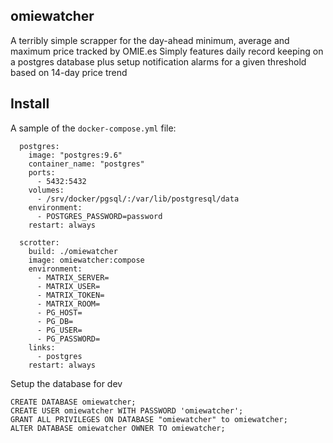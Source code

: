 ## omiewatcher

A terribly simple scrapper for the day-ahead minimum, average and maximum price tracked by OMIE.es
Simply features daily record keeping on a postgres database plus setup notification alarms for a given threshold based on 14-day price trend

## Install

A sample of the `docker-compose.yml` file:

```
  postgres:
    image: "postgres:9.6"
    container_name: "postgres"
    ports:
      - 5432:5432
    volumes:
      - /srv/docker/pgsql/:/var/lib/postgresql/data
    environment:
      - POSTGRES_PASSWORD=password
    restart: always

  scrotter:
    build: ./omiewatcher
    image: omiewatcher:compose
    environment:
      - MATRIX_SERVER=
      - MATRIX_USER=
      - MATRIX_TOKEN=
      - MATRIX_ROOM=
      - PG_HOST=
      - PG_DB=
      - PG_USER=
      - PG_PASSWORD=
    links:
      - postgres
    restart: always
```

Setup the database for dev

```
CREATE DATABASE omiewatcher;
CREATE USER omiewatcher WITH PASSWORD 'omiewatcher';
GRANT ALL PRIVILEGES ON DATABASE "omiewatcher" to omiewatcher;
ALTER DATABASE omiewatcher OWNER TO omiewatcher;
```

